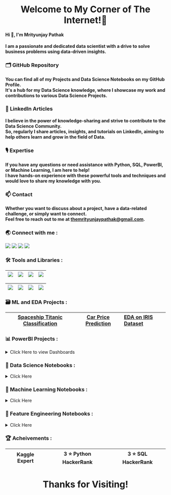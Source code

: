 <h1 align="center">Welcome to My Corner of The Internet!🤖</h1>

#### Hi 👋, I'm Mrityunjay Pathak

#### I am a passionate and dedicated data scientist with a drive to solve business problems using data-driven insights.

### 🗂️ GitHub Repository
#### You can find all of my Projects and Data Science Notebooks on my GitHub Profile.<br>It's a hub for my Data Science knowledge, where I showcase my work and contributions to various Data Science Projects.

### 📝 LinkedIn Articles
#### I believe in the power of knowledge-sharing and strive to contribute to the Data Science Community.<br>So, regularly I share articles, insights, and tutorials on LinkedIn, aiming to help others learn and grow in the field of Data.

### 🎙️ Expertise
#### If you have any questions or need assistance with Python, SQL, PowerBI, or Machine Learning, I am here to help!<br>I have hands-on experience with these powerful tools and techniques and would love to share my knowledge with you.

### 📫 Contact
#### Whether you want to discuss about a project, have a data-related challenge, or simply want to connect.<br>Feel free to reach out to me at themrityunjaypathak@gmail.com.

### 🌏 Connect with me :

<a href="https://www.linkedin.com/in/themrityunjaypathak"><img src="https://img.shields.io/badge/LinkedIn-0077B5?style=for-the-badge&logo=linkedin&logoColor=white"></a>   <a href="https://www.kaggle.com/themrityunjaypathak"><img src="https://img.shields.io/badge/Kaggle-20BEFF?style=for-the-badge&logo=Kaggle&logoColor=white"></a>   <a href="https://www.hackerrank.com/mrityunjaypathak"><img src="https://img.shields.io/badge/-Hackerrank-2EC866?style=for-the-badge&logo=HackerRank&logoColor=white"></a>   <a href="https://linktr.ee/MrityunjayPathak"><img src="https://img.shields.io/badge/linktree-39E09B?style=for-the-badge&logo=linktree&logoColor=white"></a>

### 🛠️ Tools and Libraries :

|<a href="https://www.python.org/"><img src="https://img.shields.io/badge/Python-FFD43B?style=for-the-badge&logo=python&logoColor=blue"></a> | <a href="https://numpy.org/"><img src="https://img.shields.io/badge/Numpy-777BB4?style=for-the-badge&logo=numpy&logoColor=white"></a> | <a href="https://pandas.pydata.org/"><img src="https://img.shields.io/badge/Pandas-2C2D72?style=for-the-badge&logo=pandas&logoColor=white"></a> | <a href="https://matplotlib.org/"><img src="https://img.shields.io/badge/Matplotlib-matplotlib.svg?style=for-the-badge&logo=matplotlib&logoColor=black"></a> |
|-|-|-|-|

| <a href="https://seaborn.pydata.org/"><img src="https://img.shields.io/badge/Seaborn-005C84?style=for-the-badge&logo=seaborn&logoColor=white"></a> | <a href="https://scikit-learn.org/stable/"><img src="https://img.shields.io/badge/scikit_learn-F7931E?style=for-the-badge&logo=scikit-learn&logoColor=white"></a> |<a href="https://www.mysql.com/"><img src="https://img.shields.io/badge/MySQL-005C84?style=for-the-badge&logo=mysql&logoColor=white"></a> | <a href="https://powerbi.microsoft.com/en-in/"><img src="https://img.shields.io/badge/PowerBI-F2C811?style=for-the-badge&logo=Power%20BI&logoColor=white"></a> |
|-|-|-|-|

### 🗃️ ML and EDA Projects :

| [Spaceship Titanic Classification](https://github.com/TheMrityunjayPathak/SpaceshipTitanicClassification) | [Car Price Prediction](https://github.com/TheMrityunjayPathak/CarPricePrediction) | [EDA on IRIS Dataset](https://github.com/TheMrityunjayPathak/ExploratoryDataAnalysis) |
|:-:|:-:|:-|

### 📊 PowerBI Projects :

<details>
 
<summary>Click Here to view Dashboards</summary>
 
| <div style="display: inline-block; border: 1px solid #ccc; padding: 10px;"><img src="https://github.com/TheMrityunjayPathak/TheMrityunjayPathak/assets/123563634/cbfe777f-fbab-4a12-ad47-c7714a782f7a"></div> | <div style="display: inline-block; border: 1px solid #ccc; padding: 10px;"><img src="https://github.com/TheMrityunjayPathak/TheMrityunjayPathak/assets/123563634/d73fba66-edff-483f-bc46-a20ffa36052c"></div> | <div style="display: inline-block; border: 1px solid #ccc; padding: 10px;"><img src="https://github.com/TheMrityunjayPathak/TheMrityunjayPathak/assets/123563634/b9d744b1-899d-47d9-bf7b-5c4198edaa4f"></div> | <div style="display: inline-block; border: 1px solid #ccc; padding: 10px;"><img src="https://github.com/TheMrityunjayPathak/TheMrityunjayPathak/assets/123563634/3e37f5f2-3933-4beb-9c13-75e7a2028376"></div> |
|:-:|:-:|:-:|:-:|
|[Retail Store Sales Dashboard](https://github.com/TheMrityunjayPathak/RetailStoreSalesDashboard)|[Finance Report Dashboard](https://github.com/TheMrityunjayPathak/FinanceReportDashboard)|[Covid Pandemic Analysis](https://github.com/TheMrityunjayPathak/CovidPandemicAnalysis)|[India Population Analysis](https://github.com/TheMrityunjayPathak/IndiaPopulationAnalysis)|
</details>

### 📕 Data Science Notebooks :
<details>

<summary>Click Here</summary>

- [Python](https://www.kaggle.com/code/themrityunjaypathak/python-tutorial)

- [NumPy](https://www.kaggle.com/code/themrityunjaypathak/numpy-tutorial)

- [Pandas](https://www.kaggle.com/code/themrityunjaypathak/python-tutorial)

- [Matplotlib](https://www.kaggle.com/code/themrityunjaypathak/matplotlib-tutorial)

For more Details → Go to [Data Science](https://github.com/TheMrityunjayPathak/DataScience) Repository

</details>

### 📗 Machine Learning Notebooks :
<details>

<summary>Click Here</summary>

- [Linear Regression](https://www.kaggle.com/code/themrityunjaypathak/linearregression)

- [Logistic Regression](https://www.kaggle.com/code/themrityunjaypathak/logisticregression)

- [Decision Trees](https://www.kaggle.com/code/themrityunjaypathak/decision-tree)

- [Random Forests](https://www.kaggle.com/code/themrityunjaypathak/random-forest)

- [Support Vector Machines (SVM)](https://www.kaggle.com/code/themrityunjaypathak/support-vector-machine)

- [K-Nearest Neighbors (KNN)](https://www.kaggle.com/code/themrityunjaypathak/knn-classification)

- [K-Means Clustering](https://www.kaggle.com/code/themrityunjaypathak/k-means-clustering-algorithm)

- [K-Fold Cross Validation](https://www.kaggle.com/code/themrityunjaypathak/k-fold-cross-validation)

- [Naive Bayes](https://www.kaggle.com/code/themrityunjaypathak/spam-detection-using-naive-bayes)

- [Principal Component Analysis (PCA)](https://www.kaggle.com/code/themrityunjaypathak/principal-component-analysis)

- [Bagging Ensemble](https://www.kaggle.com/code/themrityunjaypathak/bagging-ensemble-technique)

- [Saving Model to a File](https://www.kaggle.com/code/themrityunjaypathak/saving-model-to-a-file)

For more Details → Go to [Machine Learning](https://github.com/TheMrityunjayPathak/MachineLearning) Repository

</details>

### 📘 Feature Engineering Notebooks :
<details>

<summary>Click Here</summary>

- [Dummy Variable](https://www.kaggle.com/code/themrityunjaypathak/dummy-variable)

- [Inter Quartile Range](https://www.kaggle.com/code/themrityunjaypathak/removing-outlier-from-data-using-iqr)

- [Z-Score](https://www.kaggle.com/code/themrityunjaypathak/removing-outlier-from-data-using-zscore)

- [Modified Z-Score](https://www.kaggle.com/code/themrityunjaypathak/removing-outlier-from-data-using-modified-zscore)

- [Data Standardization](https://www.kaggle.com/code/themrityunjaypathak/data-standardization)

- [Handling Imbalance Dataset](https://www.kaggle.com/code/themrityunjaypathak/handling-imbalance-datasete)

For more Details → Go to [Feature Engineering](https://github.com/TheMrityunjayPathak/FeatureEngineering) Repository

</details>

### 🏆 Acheivements :

| Kaggle Expert | 3 ⭐ Python HackerRank | 3 ⭐ SQL HackerRank |
|-|-|-|

<h1 align="center">Thanks for Visiting!</h1>
